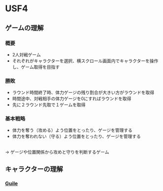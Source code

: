 # USF4

## ゲームの理解

### 概要
- 2人対戦ゲーム
- それぞれがキャラクターを選択、横スクロール画面内でキャラクターを操作し、ゲーム取得を目指す

### 勝敗
- ラウンド時間終了時、体力ゲージの残り割合が大きい方がラウンドを取得
- 時間途中、対戦相手の体力ゲージを0にすればラウンドを取得
- 先に２ラウンド先取で１ゲームを取得

### 基本戦略
- 体力を奪う（攻める）よう位置をとったり、ゲージを管理する
- 体力を奪われない（守る）よう位置をとったり、ゲージを管理する
<br>
→ ゲージや位置関係から攻めと守りを判断するゲーム

## キャラクターの理解

### [Guile](http://localhost:4567/guile)